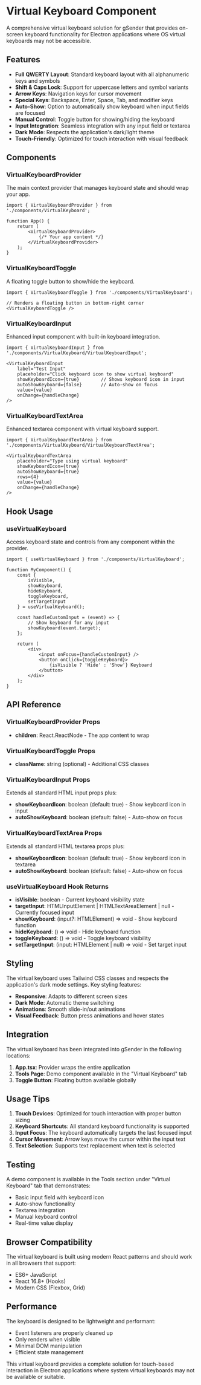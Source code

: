 # Virtual Keyboard Component

A comprehensive virtual keyboard solution for gSender that provides on-screen keyboard functionality for Electron applications where OS virtual keyboards may not be accessible.

## Features

- **Full QWERTY Layout**: Standard keyboard layout with all alphanumeric keys and symbols
- **Shift & Caps Lock**: Support for uppercase letters and symbol variants
- **Arrow Keys**: Navigation keys for cursor movement
- **Special Keys**: Backspace, Enter, Space, Tab, and modifier keys
- **Auto-Show**: Option to automatically show keyboard when input fields are focused
- **Manual Control**: Toggle button for showing/hiding the keyboard
- **Input Integration**: Seamless integration with any input field or textarea
- **Dark Mode**: Respects the application's dark/light theme
- **Touch-Friendly**: Optimized for touch interaction with visual feedback

## Components

### VirtualKeyboardProvider
The main context provider that manages keyboard state and should wrap your app.

```tsx
import { VirtualKeyboardProvider } from './components/VirtualKeyboard';

function App() {
    return (
        <VirtualKeyboardProvider>
            {/* Your app content */}
        </VirtualKeyboardProvider>
    );
}
```

### VirtualKeyboardToggle
A floating toggle button to show/hide the keyboard.

```tsx
import { VirtualKeyboardToggle } from './components/VirtualKeyboard';

// Renders a floating button in bottom-right corner
<VirtualKeyboardToggle />
```

### VirtualKeyboardInput
Enhanced input component with built-in keyboard integration.

```tsx
import { VirtualKeyboardInput } from './components/VirtualKeyboard/VirtualKeyboardInput';

<VirtualKeyboardInput
    label="Test Input"
    placeholder="Click keyboard icon to show virtual keyboard"
    showKeyboardIcon={true}        // Shows keyboard icon in input
    autoShowKeyboard={false}       // Auto-show on focus
    value={value}
    onChange={handleChange}
/>
```

### VirtualKeyboardTextArea
Enhanced textarea component with virtual keyboard support.

```tsx
import { VirtualKeyboardTextArea } from './components/VirtualKeyboard/VirtualKeyboardTextArea';

<VirtualKeyboardTextArea
    placeholder="Type using virtual keyboard"
    showKeyboardIcon={true}
    autoShowKeyboard={true}
    rows={4}
    value={value}
    onChange={handleChange}
/>
```

## Hook Usage

### useVirtualKeyboard
Access keyboard state and controls from any component within the provider.

```tsx
import { useVirtualKeyboard } from './components/VirtualKeyboard';

function MyComponent() {
    const { 
        isVisible, 
        showKeyboard, 
        hideKeyboard, 
        toggleKeyboard,
        setTargetInput 
    } = useVirtualKeyboard();
    
    const handleCustomInput = (event) => {
        // Show keyboard for any input
        showKeyboard(event.target);
    };
    
    return (
        <div>
            <input onFocus={handleCustomInput} />
            <button onClick={toggleKeyboard}>
                {isVisible ? 'Hide' : 'Show'} Keyboard
            </button>
        </div>
    );
}
```

## API Reference

### VirtualKeyboardProvider Props
- **children**: React.ReactNode - The app content to wrap

### VirtualKeyboardToggle Props
- **className**: string (optional) - Additional CSS classes

### VirtualKeyboardInput Props
Extends all standard HTML input props plus:
- **showKeyboardIcon**: boolean (default: true) - Show keyboard icon in input
- **autoShowKeyboard**: boolean (default: false) - Auto-show on focus

### VirtualKeyboardTextArea Props
Extends all standard HTML textarea props plus:
- **showKeyboardIcon**: boolean (default: true) - Show keyboard icon in textarea
- **autoShowKeyboard**: boolean (default: false) - Auto-show on focus

### useVirtualKeyboard Hook Returns
- **isVisible**: boolean - Current keyboard visibility state
- **targetInput**: HTMLInputElement | HTMLTextAreaElement | null - Currently focused input
- **showKeyboard**: (input?: HTMLElement) => void - Show keyboard function
- **hideKeyboard**: () => void - Hide keyboard function
- **toggleKeyboard**: () => void - Toggle keyboard visibility
- **setTargetInput**: (input: HTMLElement | null) => void - Set target input

## Styling

The virtual keyboard uses Tailwind CSS classes and respects the application's dark mode settings. Key styling features:

- **Responsive**: Adapts to different screen sizes
- **Dark Mode**: Automatic theme switching
- **Animations**: Smooth slide-in/out animations
- **Visual Feedback**: Button press animations and hover states

## Integration

The virtual keyboard has been integrated into gSender in the following locations:

1. **App.tsx**: Provider wraps the entire application
2. **Tools Page**: Demo component available in the "Virtual Keyboard" tab
3. **Toggle Button**: Floating button available globally

## Usage Tips

1. **Touch Devices**: Optimized for touch interaction with proper button sizing
2. **Keyboard Shortcuts**: All standard keyboard functionality is supported
3. **Input Focus**: The keyboard automatically targets the last focused input
4. **Cursor Movement**: Arrow keys move the cursor within the input text
5. **Text Selection**: Supports text replacement when text is selected

## Testing

A demo component is available in the Tools section under "Virtual Keyboard" tab that demonstrates:
- Basic input field with keyboard icon
- Auto-show functionality
- Textarea integration
- Manual keyboard control
- Real-time value display

## Browser Compatibility

The virtual keyboard is built using modern React patterns and should work in all browsers that support:
- ES6+ JavaScript
- React 16.8+ (Hooks)
- Modern CSS (Flexbox, Grid)

## Performance

The keyboard is designed to be lightweight and performant:
- Event listeners are properly cleaned up
- Only renders when visible
- Minimal DOM manipulation
- Efficient state management

This virtual keyboard provides a complete solution for touch-based interaction in Electron applications where system virtual keyboards may not be available or suitable.